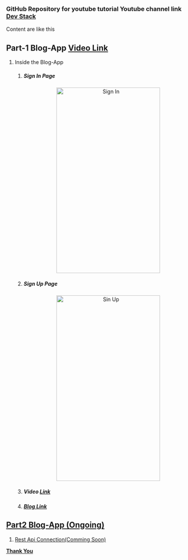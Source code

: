 ### GitHub Repository for youtube tutorial Youtube channel link [Dev Stack](https://www.youtube.com/channel/UCE9YNto5Fc8u7DdOTuCm8rw)

Content are like this

## Part-1 Blog-App [Video Link](https://youtu.be/T7evkslL650)

1. Inside the Blog-App

   1. <h5>Sign In Page</h5>
      <p align="center">
        <img src="https://github.com/balram0608/youtube-tutorial/blob/master/image/signIn.gif" width="280" height="500"  title="hover text" alt ="Sign In">
        </p>

   2. <h5>Sign Up Page</h5>
        <p align="center">
        <img src="https://github.com/balram0608/youtube-tutorial/blob/master/image/signup.gif" width="280" height="500"   alt="Sin Up">
      </p>

   3. <h5>Video  <a href="https://youtu.be/T7evkslL650"> Link</h5>

   4. <h5>Blog Link</h5>

## Part2 Blog-App (Ongoing)

1. Rest Api Connection(Comming Soon)

**Thank You**
